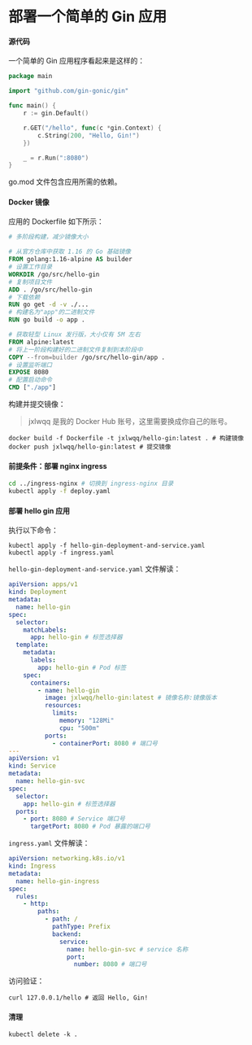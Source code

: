 # 部署一个简单的 Gin 应用

#### 源代码

一个简单的 Gin 应用程序看起来是这样的：

```go
package main

import "github.com/gin-gonic/gin"

func main() {
	r := gin.Default()

	r.GET("/hello", func(c *gin.Context) {
		c.String(200, "Hello, Gin!")
	})

	_ = r.Run(":8080")
}
```

go.mod 文件包含应用所需的依赖。

#### Docker 镜像

应用的 Dockerfile 如下所示：

```dockerfile
# 多阶段构建，减少镜像大小

# 从官方仓库中获取 1.16 的 Go 基础镜像
FROM golang:1.16-alpine AS builder
# 设置工作目录
WORKDIR /go/src/hello-gin
# 复制项目文件
ADD . /go/src/hello-gin
# 下载依赖
RUN go get -d -v ./...
# 构建名为"app"的二进制文件
RUN go build -o app .

# 获取轻型 Linux 发行版，大小仅有 5M 左右
FROM alpine:latest
# 将上一阶段构建好的二进制文件复制到本阶段中
COPY --from=builder /go/src/hello-gin/app .
# 设置监听端口
EXPOSE 8080
# 配置启动命令
CMD ["./app"]
```

构建并提交镜像：

> jxlwqq 是我的 Docker Hub 账号，这里需要换成你自己的账号。

```shell
docker build -f Dockerfile -t jxlwqq/hello-gin:latest . # 构建镜像
docker push jxlwqq/hello-gin:latest # 提交镜像
```

#### 前提条件：部署 nginx ingress

```bash
cd ../ingress-nginx # 切换到 ingress-nginx 目录
kubectl apply -f deploy.yaml
```

#### 部署 hello gin 应用

执行以下命令：

```shell
kubectl apply -f hello-gin-deployment-and-service.yaml
kubectl apply -f ingress.yaml
```

`hello-gin-deployment-and-service.yaml` 文件解读：

```yaml
apiVersion: apps/v1
kind: Deployment
metadata:
  name: hello-gin
spec:
  selector:
    matchLabels:
      app: hello-gin # 标签选择器
  template:
    metadata:
      labels:
        app: hello-gin # Pod 标签
    spec:
      containers:
        - name: hello-gin
          image: jxlwqq/hello-gin:latest # 镜像名称:镜像版本
          resources:
            limits:
              memory: "128Mi"
              cpu: "500m"
          ports:
            - containerPort: 8080 # 端口号
---
apiVersion: v1
kind: Service
metadata:
  name: hello-gin-svc
spec:
  selector:
    app: hello-gin # 标签选择器
  ports:
    - port: 8080 # Service 端口号
      targetPort: 8080 # Pod 暴露的端口号
```

`ingress.yaml` 文件解读：

```yaml
apiVersion: networking.k8s.io/v1
kind: Ingress
metadata:
  name: hello-gin-ingress
spec:
  rules:
    - http:
        paths:
          - path: /
            pathType: Prefix
            backend:
              service:
                name: hello-gin-svc # service 名称
                port:
                  number: 8080 # 端口号
```

访问验证：

```shell
curl 127.0.0.1/hello # 返回 Hello, Gin!
```

#### 清理
```shell
kubectl delete -k .
```

